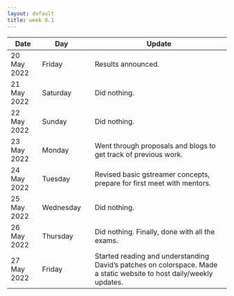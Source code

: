 ```yaml
---
layout: default
title: week 0.1
---
```


Date|Day  ||Update
| ----------|----|--|-------------|
20 May 2022 |Friday| | Results announced.
21 May 2022 |Saturday| |Did nothing.
22 May 2022 |Sunday| |Did nothing.
23 May 2022 |Monday| | Went through proposals and blogs to get track of previous work.
24 May 2022 |Tuesday| |Revised basic gstreamer concepts, prepare for first meet with mentors.
25 May 2022|Wednesday| |Did nothing.
26 May 2022|Thursday| |Did nothing. Finally, done with all the exams.
27 May 2022|Friday| |Started reading and understanding David’s patches on colorspace. Made a static website to host daily/weekly updates.
